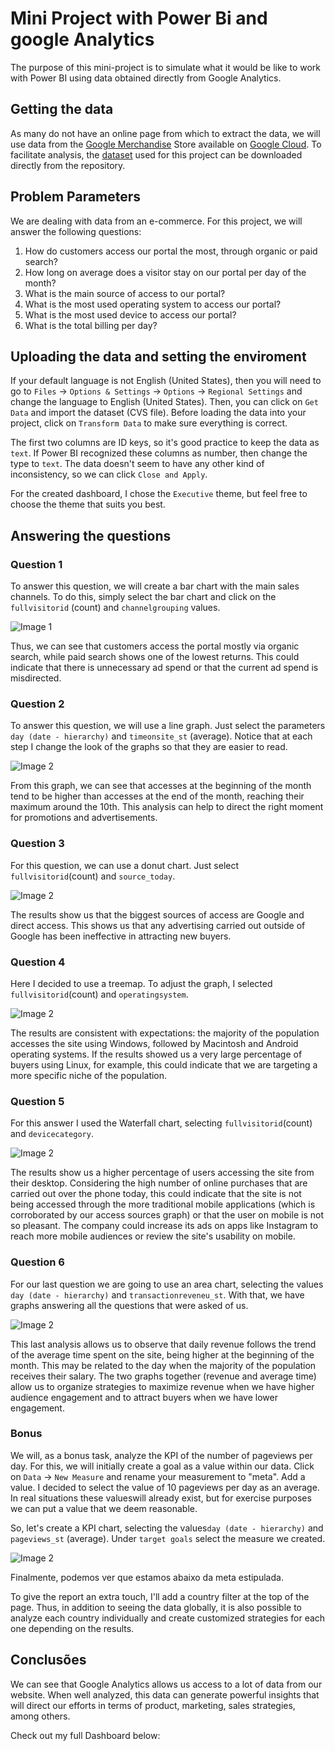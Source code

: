# Mini Project with Power Bi and google Analytics

The purpose of this mini-project is to simulate what it would be like to work with Power BI using data obtained directly from Google Analytics.

## Getting the data

As many do not have an online page from which to extract the data, we will use data from the [Google Merchandise](https://www.googlemerchandisestore.com/) Store available on [Google Cloud](https://cloud.google.com/). To facilitate analysis, the [dataset](./assets/dataset.csv) used for this project can be downloaded directly from the repository.

## Problem Parameters

We are dealing with data from an e-commerce. For this project, we will answer the following questions:

1. How do customers access our portal the most, through organic or paid search?
2. How long on average does a visitor stay on our portal per day of the month?
3. What is the main source of access to our portal?
4. What is the most used operating system to access our portal?
5. What is the most used device to access our portal?
6. What is the total billing per day?

## Uploading the data and setting the enviroment

If your default language is not English (United States), then you will need to go to `Files` &rarr; `Options & Settings` &rarr; `Options` &rarr; `Regional Settings` and change the language to English (United States). Then, you can click on `Get Data` and import the dataset (CVS file). Before loading the data into your project, click on `Transform Data` to make sure everything is correct.

The first two columns are ID keys, so it's good practice to keep the data as `text`. If Power BI recognized these columns as number, then change the type to `text`. The data doesn't seem to have any other kind of inconsistency, so we can click `Close and Apply`.

For the created dashboard, I chose the `Executive` theme, but feel free to choose the theme that suits you best.

## Answering the questions
### Question 1

To answer this question, we will create a bar chart with the main sales channels. To do this, simply select the bar chart and click on the `fullvisitorid` (count) and `channelgrouping` values.

![Image 1](./assets/images/image1.PNG)

Thus, we can see that customers access the portal mostly via organic search, while paid search shows one of the lowest returns. This could indicate that there is unnecessary ad spend or that the current ad spend is misdirected.

### Question 2

To answer this question, we will use a line graph. Just select the parameters `day (date - hierarchy)` and `timeonsite_st` (average). Notice that at each step I change the look of the graphs so that they are easier to read.

![Image 2](./assets/images/image2.PNG)

From this graph, we can see that accesses at the beginning of the month tend to be higher than accesses at the end of the month, reaching their maximum around the 10th. This analysis can help to direct the right moment for promotions and advertisements.

### Question 3

For this question, we can use a donut chart. Just select `fullvisitorid`(count) and `source_today`.

![Image 2](./assets/images/image3.PNG)

The results show us that the biggest sources of access are Google and direct access. This shows us that any advertising carried out outside of Google has been ineffective in attracting new buyers.

### Question 4

Here I decided to use a treemap. To adjust the graph, I selected `fullvisitorid`(count) and `operatingsystem`.

![Image 2](./assets/images/image4.PNG)

The results are consistent with expectations: the majority of the population accesses the site using Windows, followed by Macintosh and Android operating systems. If the results showed us a very large percentage of buyers using Linux, for example, this could indicate that we are targeting a more specific niche of the population.

### Question 5

For this answer I used the Waterfall chart, selecting `fullvisitorid`(count) and `devicecategory`.

![Image 2](./assets/images/image5.PNG)

The results show us a higher percentage of users accessing the site from their desktop. Considering the high number of online purchases that are carried out over the phone today, this could indicate that the site is not being accessed through the more traditional mobile applications (which is corroborated by our access sources graph) or that the user on mobile is not so pleasant. The company could increase its ads on apps like Instagram to reach more mobile audiences or review the site's usability on mobile.

### Question 6

For our last question we are going to use an area chart, selecting the values ​​`day (date - hierarchy)` and `transactionreveneu_st`. With that, we have graphs answering all the questions that were asked of us.

![Image 2](./assets/images/image6.PNG)

This last analysis allows us to observe that daily revenue follows the trend of the average time spent on the site, being higher at the beginning of the month. This may be related to the day when the majority of the population receives their salary. The two graphs together (revenue and average time) allow us to organize strategies to maximize revenue when we have higher audience engagement and to attract buyers when we have lower engagement.

### Bonus

We will, as a bonus task, analyze the KPI of the number of pageviews per day. For this, we will initially create a goal as a value within our data. Click on `Data` &rarr; `New Measure` and rename your measurement to "meta". Add a value. I decided to select the value of 10 pageviews per day as an average. In real situations these values ​​will already exist, but for exercise purposes we can put a value that we deem reasonable.

So, let's create a KPI chart, selecting the values ​​`day (date - hierarchy)` and `pageviews_st` (average). Under `target goals` select the measure we created.

![Image 2](./assets/images/image7.PNG)

Finalmente, podemos ver que estamos abaixo da meta estipulada. 

To give the report an extra touch, I'll add a country filter at the top of the page. Thus, in addition to seeing the data globally, it is also possible to analyze each country individually and create customized strategies for each one depending on the results.

## Conclusões

We can see that Google Analytics allows us access to a lot of data from our website. When well analyzed, this data can generate powerful insights that will direct our efforts in terms of product, marketing, sales strategies, among others.

Check out my full Dashboard below: